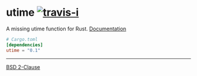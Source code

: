 utime [![travis-i][]][travis-a]
========
A missing utime function for Rust. [Documentation][]

```toml
# Cargo.toml
[dependencies]
utime = "0.1"
```

--------

[BSD 2-Clause](LICENSE.md)

[Documentation]: https://simnalamburt.github.io/utime/
[travis-i]: https://travis-ci.org/simnalamburt/utime.svg?style=flat
[travis-a]: https://travis-ci.org/simnalamburt/utime
